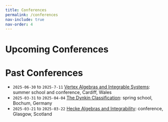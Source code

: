 ```yaml
---
title: Conferences
permalink: /conferences
nav-include: true
nav-order: 4
---
```


# Upcoming Conferences

# Past Conferences
* `2025-06-30` to `2025-7-11` [Vertex Algebras and Integrable Systems](https://sites.google.com/view/vertex-algebras-integrable-sys): summer school and conference, Cardiff, Wales
* `2025-03-31` to `2025-04-04` [The Dynkin Classification](https://www.combinatorial-synergies.de/activities/2025-04_SpringSchoolBochum/): spring school, Bochum, Germany
* `2025-03-21` to `2025-03-22` [Hecke Algebras and Integrability](https://sites.google.com/view/hecke-integrable/home): conference, Glasgow, Scotland

